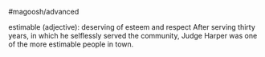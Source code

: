 #magoosh/advanced

estimable (adjective): deserving of esteem and respect 
After serving thirty years, in which he selflessly served the community, Judge Harper was one of the more 
estimable people in town. 
